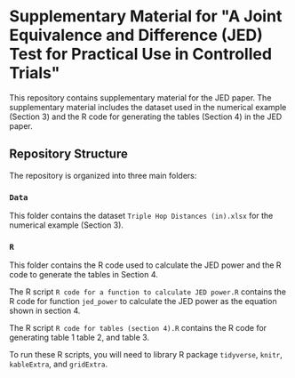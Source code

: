 
# Supplementary Material for "A Joint Equivalence and Difference (JED) Test for Practical Use in Controlled Trials"

This repository contains supplementary material for the JED paper. The supplementary material includes the dataset used in the numerical example (Section 3) and the R code for generating the tables (Section 4) in the JED paper.

## Repository Structure

The repository is organized into three main folders:

### `Data`

This folder contains the dataset `Triple Hop Distances (in).xlsx` for the numerical example (Section 3).

### `R` 

This folder contains the R code used to calculate the JED power and the R code to generate the tables in Section 4.

The R script `R code for a function to calculate JED power.R` contains the R code for function `jed_power` to calculate the JED power as the equation shown in section 4.

The R script `R code for tables (section 4).R` contains the R code for generating table 1 table 2, and table 3. 

To run these R scripts, you will need to library R package `tidyverse`, `knitr`, `kableExtra`, and `gridExtra`. 
